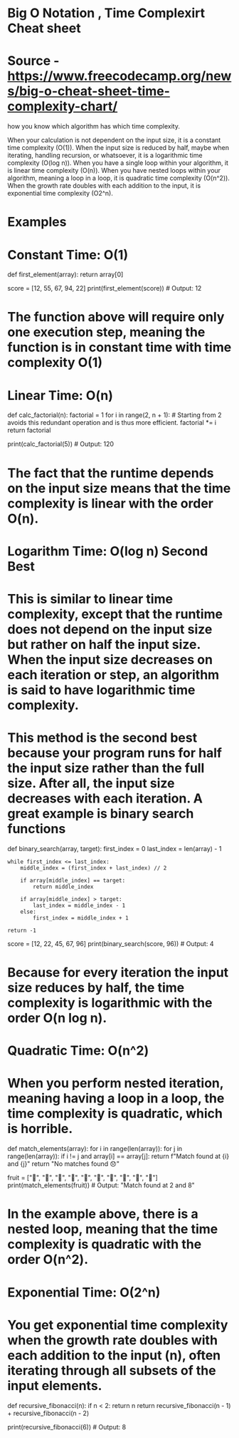 # Big O Notation , Time Complexirt  Cheat sheet
# Source - https://www.freecodecamp.org/news/big-o-cheat-sheet-time-complexity-chart/

how you know which algorithm has which time complexity.

When your calculation is not dependent on the input size, it is a constant time complexity (O(1)).
When the input size is reduced by half, maybe when iterating, handling recursion, or whatsoever, it is a logarithmic time complexity (O(log n)).
When you have a single loop within your algorithm, it is linear time complexity (O(n)).
When you have nested loops within your algorithm, meaning a loop in a loop, it is quadratic time complexity (O(n^2)).
When the growth rate doubles with each addition to the input, it is exponential time complexity (O2^n).

# Examples 

# Constant Time: O(1)

def first_element(array):
    return array[0]

score = [12, 55, 67, 94, 22]
print(first_element(score))  # Output: 12

# The function above will require only one execution step, meaning the function is in constant time with time complexity O(1)


# Linear Time: O(n)

def calc_factorial(n):
    factorial = 1
    for i in range(2, n + 1): # Starting from 2 avoids this redundant operation and is thus more efficient.
        factorial *= i
    return factorial

print(calc_factorial(5))  # Output: 120

# The fact that the runtime depends on the input size means that the time complexity is linear with the order O(n).


# Logarithm Time: O(log n)   Second Best 

# This is similar to linear time complexity, except that the runtime does not depend on the input size but rather on half the input size. When the input size decreases on each iteration or step, an algorithm is said to have logarithmic time complexity.
# This method is the second best because your program runs for half the input size rather than the full size. After all, the input size decreases with each iteration. A great example is binary search functions

def binary_search(array, target):
    first_index = 0
    last_index = len(array) - 1

    while first_index <= last_index:
        middle_index = (first_index + last_index) // 2

        if array[middle_index] == target:
            return middle_index

        if array[middle_index] > target:
            last_index = middle_index - 1
        else:
            first_index = middle_index + 1

    return -1

score = [12, 22, 45, 67, 96]
print(binary_search(score, 96))  # Output: 4

# Because for every iteration the input size reduces by half, the time complexity is logarithmic with the order O(n log n).


# Quadratic Time: O(n^2)

# When you perform nested iteration, meaning having a loop in a loop, the time complexity is quadratic, which is horrible.

def match_elements(array):
    for i in range(len(array)):
        for j in range(len(array)):
            if i != j and array[i] == array[j]:
                return f"Match found at {i} and {j}"
    return "No matches found 😞"

fruit = ["🍓", "🍐", "🍊", "🍌", "🍍", "🍑", "🍎", "🍈", "🍊", "🍇"]
print(match_elements(fruit))  # Output: "Match found at 2 and 8"

# In the example above, there is a nested loop, meaning that the time complexity is quadratic with the order O(n^2).

# Exponential Time: O(2^n) 

# You get exponential time complexity when the growth rate doubles with each addition to the input (n), often iterating through all subsets of the input elements.

def recursive_fibonacci(n):
    if n < 2:
        return n
    return recursive_fibonacci(n - 1) + recursive_fibonacci(n - 2)

print(recursive_fibonacci(6))  # Output: 8

